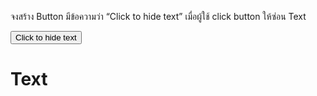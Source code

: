 จงสร้าง Button มีข้อความว่า “Click to hide text”
เมื่อผู้ใช้ click button ให้ซ่อน Text

<button>Click to hide text</button>
<h1>Text</h1>